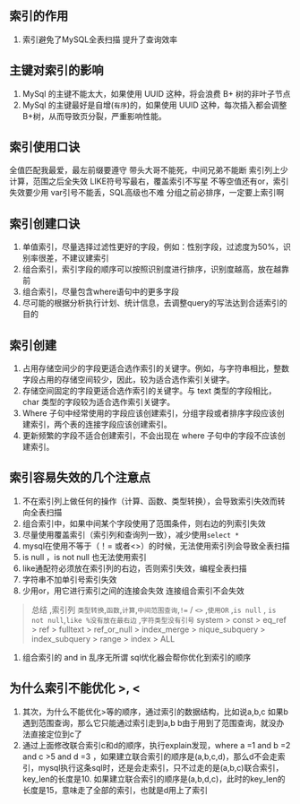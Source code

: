 ## 索引的作用
1. 索引避免了MySQL全表扫描 提升了查询效率
## 主键对索引的影响
1. MySql 的主键不能太大，如果使用 UUID 这种，将会浪费 B+ 树的非叶子节点
2. MySql 的主键最好是自增(`有序`)的，如果使用 UUID 这种，每次插入都会调整 B+树，从而导致页分裂，严重影响性能。
## 索引使用口诀
全值匹配我最爱，最左前缀要遵守 
带头大哥不能死，中间兄弟不能断 
索引列上少计算，范围之后全失效 
LIKE符号写最右，覆盖索引不写星 
不等空值还有or，索引失效要少用 
var引号不能丢，SQL高级也不难 
分组之前必排序，一定要上索引啊

## 索引创建口诀
1.  单值索引，尽量选择过滤性更好的字段，例如：性别字段，过滤度为50%，识别率很差，不建议建索引 
2. 组合索引，索引字段的顺序可以按照识别度进行排序，识别度越高，放在越靠前 
3. 组合索引，尽量包含where语句中的更多字段 
4. 尽可能的根据分析执行计划、统计信息，去调整query的写法达到合适索引的目的

## 索引创建
1. 占用存储空间少的字段更适合选作索引的关键字。例如，与字符串相比，整数字段占用的存储空间较少，因此，较为适合选作索引关键字。
3. 存储空间固定的字段更适合选作索引的关键字。与 text 类型的字段相比， char 类型的字段较为适合选作索引关键字。
4. Where 子句中经常使用的字段应该创建索引，分组字段或者排序字段应该创建索引，两个表的连接字段应该创建索引。
5. 更新频繁的字段不适合创建索引，不会出现在 where 子句中的字段不应该创建索引。

## 索引容易失效的几个注意点
1. 不在索引列上做任何的操作（计算、函数、类型转换），会导致索引失效而转向全表扫描 
2. 组合索引中，如果中间某个字段使用了范围条件，则右边的列索引失效 
3. 尽量使用覆盖索引（索引列和查询列一致），减少使用`select * `
4. mysql在使用不等于（！= 或者<>）的时候，无法使用索引列会导致全表扫描 
5. is null ，is not null 也无法使用索引 
6. like通配符必须放在索引列的右边，否则索引失效，编程全表扫描 
7. 字符串不加单引号索引失效 
8. 少用or，用它进行索引之间的连接会失效    连接组合索引不会失效
> 总结  ,索引列  `类型转换`,`函数`,`计算`,`中间范围查询`,`!=` / `<>` ,`使用OR` ,`is null` , `is not null`,`like %没有放在最右边` ,`字符类型没有引号`
system > const > eq_ref > ref > fulltext > ref_or_null > index_merge > nique_subquery > index_subquery > range > index > ALL
1.  组合索引的 and  in 乱序无所谓 sql优化器会帮你优化到索引的顺序


## 为什么索引不能优化 >,  <
1. 其次，为什么不能优化>等的顺序，通过索引的数据结构，比如说a,b,c 如果b遇到范围查询，那么它只能通过索引走到a,b  b由于用到了范围查询，就没办法直接定位到c了
2. 通过上面修改联合索引c和d的顺序，执行explain发现，where a =1 and b =2 and c >5 and d =3 ，如果建立联合索引的顺序是(a,b,c,d)，那么d不会走索引，mysql执行这条sql时，还是会走索引，只不过走的是(a,b,c)联合索引，key_len的长度是10. 如果建立联合索引的顺序是(a,b,d,c)，此时的key_len的长度是15，意味走了全部的索引，也就是d用上了索引